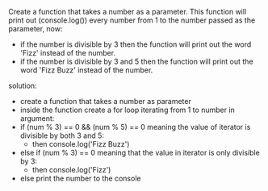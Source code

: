 Create a function that takes a number as a parameter. This function will print out (console.log()) every number from 1 to the number passed as the parameter, now:
- if the number is divisible by 3 then the function will print out the word 'Fizz' instead of the number.
- if the number is divisible by 3 and 5 then the function will print out the word 'Fizz Buzz' instead of the number.

solution:

- create a function that takes a number as parameter 
- inside the function create a for loop iterating from 1 to number in argument:
- if (num % 3) == 0 && (num % 5) == 0 meaning the value of iterator is divisible by both 3 and 5:
    - then console.log('Fizz Buzz')
- else if (num % 3) == 0 meaning that the value in iterator is only divisible by 3:
    - then console.log('Fizz')
- else print the number to the console